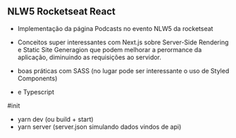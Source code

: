 ## NLW5 Rocketseat React
- Implementação da página Podcasts no evento NLW5 da rocketseat

- Conceitos super interessantes com Next.js sobre Server-Side Rendering e Static Site Generagion que podem melhorar a perormance da aplicação, diminuindo as requisições ao servidor.

- boas práticas com SASS (no lugar pode ser interessante o uso de Styled Components) 
- e Typescript

#init
- yarn dev (ou build + start)
- yarn server (server.json simulando dados vindos de api)